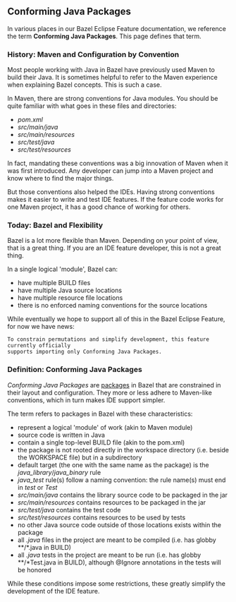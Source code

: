 ## Conforming Java Packages

In various places in our Bazel Eclipse Feature documentation, we reference the term **Conforming Java Packages**.
This page defines that term.

### History: Maven and Configuration by Convention

Most people working with Java in Bazel have previously used Maven to build their Java.
It is sometimes helpful to refer to the Maven experience when explaining Bazel concepts.
This is such a case.

In Maven, there are strong conventions for Java modules.
You should be quite familiar with what goes in these files and directories:

- *pom.xml*
- *src/main/java*
- *src/main/resources*
- *src/test/java*
- *src/test/resources*

In fact, mandating these conventions was a big innovation of Maven when it was first introduced.
Any developer can jump into a Maven project and know where to find the major things.

But those conventions also helped the IDEs.
Having strong conventions makes it easier to write and test IDE features.
If the feature code works for one Maven project, it has a good chance of working for others.

### Today: Bazel and Flexibility

Bazel is a lot more flexible than Maven.
Depending on your point of view, that is a great thing.
If you are an IDE feature developer, this is not a great thing.

In a single logical 'module', Bazel can:

- have multiple BUILD files
- have multiple Java source locations
- have multiple resource file locations
- there is no enforced naming conventions for the source locations

While eventually we hope to support all of this in the Bazel Eclipse Feature, for now we have news:

```
To constrain permutations and simplify development, this feature currently officially
supports importing only Conforming Java Packages.
```

### Definition: Conforming Java Packages

*Conforming Java Packages* are [packages](https://docs.bazel.build/versions/master/build-ref.html#packages) in Bazel
  that are constrained in their layout and configuration.
They more or less adhere to Maven-like conventions, which in turn makes IDE support simpler.

The term refers to packages in Bazel with these characteristics:

- represent a logical 'module' of work (akin to Maven module)
- source code is written in Java
- contain a single top-level BUILD file (akin to the pom.xml)
- the package is not rooted directly in the workspace directory (i.e. beside the WORKSPACE file) but in a subdirectory
- default target (the one with the same name as the package) is the *java_library*/*java_binary* rule
- *java_test* rule(s) follow a naming convention: the rule name(s) must end in *test* or *Test*
- *src/main/java* contains the library source code to be packaged in the jar
- *src/main/resources* contains resources to be packaged in the jar
- *src/test/java* contains the test code
- *src/test/resources* contains resources to be used by tests
- no other Java source code outside of those locations exists within the package
- all *.java* files in the project are meant to be compiled (i.e. has globby \*\*/\*.java in BUILD)
- all *.java* tests in the project are meant to be run (i.e. has globby \*\*/\*Test.java in BUILD), although @Ignore annotations in the tests will be honored

While these conditions impose some restrictions, these greatly simplify the development of the IDE feature.
